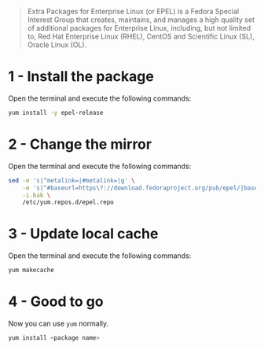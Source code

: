 > Extra Packages for Enterprise Linux (or EPEL) is a Fedora Special Interest Group that creates, maintains, and manages a high quality set of additional packages for Enterprise Linux, including, but not limited to, Red Hat Enterprise Linux (RHEL), CentOS and Scientific Linux (SL), Oracle Linux (OL).

# 1 - Install the package

Open the terminal and execute the following commands:

```sh
yum install -y epel-release
```

# 2 - Change the mirror

Open the terminal and execute the following commands:

```sh
sed -e 's|^metalink=|#metalink=|g' \
    -e 's|^#baseurl=https\?://download.fedoraproject.org/pub/epel/|baseurl={{link}}/|g' \
    -i.bak \
    /etc/yum.repos.d/epel.repo
```

# 3 - Update local cache

Open the terminal and execute the following commands:

```sh
yum makecache
```

# 4 - Good to go

Now you can use `yum` normally.

```sh
yum install <package name>
```

